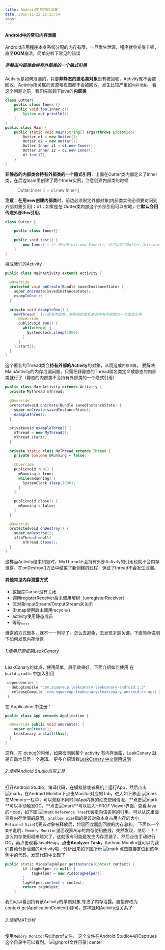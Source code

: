 ```yaml
---
title: Android中的内存泄露
date: 2016-11-22 15:25:54
tags:
---
```

#### Android中的常见内存泄露
Android应用程序本身系统分配的内存有限，一旦发生泄漏，程序就会变得卡顿，直至**OOM**崩溃。简单分析下常见的错误
##### 非静态内部类会持有外部类的一个隐式引用
  Activity是如何泄漏的，只要**非静态的匿名类对象**没有被回收，Activity就不会被回收，Activity所关联的资源和视图都不会被回收，发生比较严重的`内存泄漏`。
看这个问题之前，我们先回顾下java的**内部类**
<!--more-->
``` java
class Outter{
    public class Inner {}
    public void foo(Inner c){
        System.out.println(c);
    }
}
public class Main {
    public static void main(String[] args)throws Exception{
        Outter o1 = new Outter();
        Outter o2 = new Outter();
        Outter.Inner i1 = o1.new Inner();
        Outter.Inner i2 = o2.new Inner();
        o1.foo(i2);
    }
}
```
**非静态的内部类会持有外部类的一个隐式引用**，上面在Outter类内部定义了Inner类，在后边main里创建了两个Inner实例，注意创建内部类的时候
> Outter.Inner i1 = o1.new Inner();

**注意：**在用new**创建内部类**时，前边必须限定外部对象(内部类实例必须要访问到外部对象引用)：o1；如果是在 Outter类内部这个外部引用可以省略，它**默认会用传递外部this引用**。

``` java
class Outter {
 
    public class Inner{}
 
    public void test() {
        new Inner(); // 相当于this.new Inner(); 也可以写为Outter.this.new Inner();
    }
} 
```

换成我们的Activity

``` java
public class MainActivity extends Activity {
 
  @Override
  protected void onCreate(Bundle savedInstanceState) {
    super.onCreate(savedInstanceState);
    exampleOne();
  }
 
  private void exampleOne() {
    newThread() {//匿名内部类，非静态的匿名类会持有外部类的一个隐式引用
      @Override
      publicvoid run() {
        while(true) {
          SystemClock.sleep(1000);
        }
      }
    }.start();
  }
}
```
这个匿名的Thread类会**持有外部的Activity**的对象，从而造成`内存泄露`。
要解决MainActivity的内存泄漏问题，只需把非静态的Thread匿名类定义成静态的内部类就行了（静态的内部类不会持有外部类的一个隐式引用）

``` java
public class MainActivity extends Activity {
  private MyThread mThread;
 
  @Override
  protectedvoid onCreate(Bundle savedInstanceState) {
    super.onCreate(savedInstanceState);
    exampleThree();
  }
 
  privatevoid exampleThree() {
    mThread = new MyThread();
    mThread.start();
  }
 
  private static class MyThread extends Thread {
    private boolean mRunning = false;
 
    @Override
    publicvoid run() {
      mRunning = true;
      while(mRunning) {
        SystemClock.sleep(1000);
      }
    }
 
    publicvoid close() {
      mRunning = false;
    }
  }
 
  @Override
  protectedvoid onDestroy() {
    super.onDestroy();
    if(mThread!=null)
        mThread.close();
  }
}
```
这样当Activity结束销毁时，MyThread不会持有外部Activity的引用也就不会内存泄露。在onDestroy()方法中结束了新创建的线程，保证了thread不会发生泄漏。

#### 其他常见内存泄露方式
- 数据库Cursor没有关闭
- 调用registerReceiver后未调用解绑（unregisterReceiver）
- 流对象InputStream/OutputStream未关闭
- Bitmap使用后未调用recycle()
- activity使用静态成员
- 等等。。。。

泄露的方式很多，就不一一列举了。怎么去避免，去发现才是关键。下面简单说明下如何发现内存泄露

###### 1.使用开源框架LeakCanary
LeakCanary的优点，使用简单，展示效果好。下面介绍如何使用
在 `build.gradle` 中加入引用

```gradle
 dependencies {
   debugCompile 'com.squareup.leakcanary:leakcanary-android:1.3'
   releaseCompile 'com.squareup.leakcanary:leakcanary-android-no-op:1.3'
 }
```
在 Application 中注册：
``` java
public class App extends Application {

  @Override public void onCreate() {
    super.onCreate();
    LeakCanary.install(this);
  }
}
```
 这样，在 debug的时候，如果检测到某个 activity 有内存泄露，LeakCanary 就是自动地显示一个通知。
 更多介绍请看[LeakCanary 中文使用说明][1]
###### 2.使用Android Studio自带工具
打开Android Studio，编译代码，在模拟器或者真机上运行App，然后点击![mark](http://ogzf36bsb.bkt.clouddn.com/blog/20161122/161148890.png)，在Android Monitor下点击Monitor对应的Tab，进入如下界面
![mark](http://ogzf36bsb.bkt.clouddn.com/blog/20161122/161234794.png)
在Memory一栏中，可以观察不同时间App内存的动态使用情况，**点击![mark](http://ogzf36bsb.bkt.clouddn.com/blog/20161122/161348283.png)**可以手动触发GC，**点击![mark](http://ogzf36bsb.bkt.clouddn.com/blog/20161122/161402738.png)**可以进入HPROF Viewer界面，查看Java的Heap，如下图
![mark](http://ogzf36bsb.bkt.clouddn.com/blog/20161122/161426494.png)
`Reference Tree`代表指向该实例的引用，可以从这里面查看内存泄漏的原因，`Shallow Size`指的是该对象本身占用内存的大小，`Retained Size`代表该对象被释放后，垃圾回收器能回收的内存总和。
下面以一个`栗子`说明，`Memory Monitor`里面观察App的内存使用曲线，突然发现，纳尼！！！怎么内存使用越来越大了，这就很有可能是发生内存泄漏了，然后点击手动进行GC，再点击观看JavaHeap，**点击Analyzer Task**，Android Monitor就可以为我们自动分析泄漏的Activity啦，分析出来如下图所示
![mark](http://ogzf36bsb.bkt.clouddn.com/blog/20161122/161633995.png)
点击直接定位到该单例中的代码，发现代码中出现了
``` java
public static VideoTagHelper getInstance(Context context) {
        if (tagHelper == null) {
            tagHelper = new VideoTagHelper();
        }
        tagHelper.context = context;
        return tagHelper;
    }
```
我们可以看到持有该Activity的单例对象,导致了内存泄露。直接修改为context.getApplicationContext()即可。这样就和Activity没关系了

###### 3.使用MAT分析
使用`Memory Monitor`导出hprof文件， 这个文件在Android Studio中的Captrues这个目录中可以看到。
![@hprof文件目录| center](http://ogzf36bsb.bkt.clouddn.com/blog/20161122/171011086.png)







[1]: https://www.liaohuqiu.net/cn/posts/leak-canary-read-me/
 

